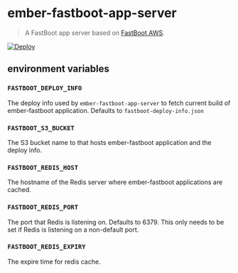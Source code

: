 # ember-fastboot-app-server


> A FastBoot app server based on [FastBoot AWS][1].

[![Deploy](https://www.herokucdn.com/deploy/button.svg)](https://heroku.com/deploy?template=https://github.com/he9qi/ember-fastboot-app-server)

## environment variables

### `FASTBOOT_DEPLOY_INFO`

The deploy info used by `ember-fastboot-app-server` to fetch current build of ember-fastboot application. Defaults to `fastboot-deploy-info.json`

### `FASTBOOT_S3_BUCKET`

The S3 bucket name to that hosts ember-fastboot application and the deploy info.

### `FASTBOOT_REDIS_HOST`

The hostname of the Redis server where ember-fastboot applications are cached.

### `FASTBOOT_REDIS_PORT`

The port that Redis is listening on. Defaults to 6379. This only needs to be set if Redis is listening on a non-default port.

### `FASTBOOT_REDIS_EXPIRY`

The expire time for redis cache.

[1]: https://github.com/tomdale/fastboot-aws
